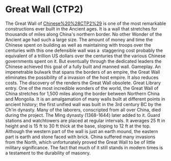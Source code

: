 # Great Wall (CTP2)

The Great Wall of [Chinese%20%28CTP2%29](China) is one of the most remarkable constructions ever built in the Ancient ages. It is a wall that stretches for thousands of miles along China's northern border. No other Wonder of the Ancient age had such a large size. The amount of money and time the Chinese spent on building as well as maintaining with troops over the centuries with this one defensible wall was a  staggering cost probably the equivalent of a trillion US dollars over the centuries that the various Chinese governments spent on it. But eventually through the dedicated leaders the Chinese achieved this goal of a fully built and manned wall.
Gameplay.
An impenetrable bulwark that spans the borders of an empire, the Great Wall eliminates the possibility of a invasion of the host empire. It also reduces costs.
The discovery of the renders the Great Wall obsolete.
Great Library entry.
One of the most incredible wonders of the world, the Great Wall of China stretches for 1,500 miles along the border between Northern China and Mongolia. It is an amalgamation of many walls built at different points in ancient history; the first unified wall was built in the 3rd century BC by the Ch'in dynasty. Many of the laborers, conscripted from all over China, died during the project. The Ming dynasty (1368-1644) later added to it. Guard stations and watchtowers are placed at regular intervals. It averages 25 ft in height and is 15 ft to 30 ft thick at the base, sloping to 12 ft at the top. Although the western part of the wall is just an earth mound, the eastern part is earth and stone faced with brick. China suffered many invasions from the North, which unfortunately proved the Great Wall to be of little military significance. The fact that much of it still stands in modern times is a testament to the durability of masonry.